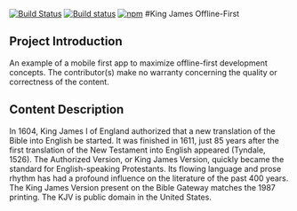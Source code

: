 [![Build Status][circle-badge]][circle-badge-url]
[![Build status][appveyor-badge]][appveyor-badge-url]
[![npm][npm-badge]][npm-badge-url]
#King James Offline-First

## Project Introduction

An example of a mobile first app to maximize offline-first development concepts. The 
contributor(s) make no warranty concerning the quality or correctness of the content.

## Content Description

In 1604, King James I of England authorized that a new translation of the Bible into English be started. It was finished in 1611, just 85 years after the first translation of the New Testament into English appeared (Tyndale, 1526). The Authorized Version, or King James Version, quickly became the standard for English-speaking Protestants. Its flowing language and prose rhythm has had a profound influence on the literature of the past 400 years. The King James Version present on the Bible Gateway matches the 1987 printing. The KJV is public domain in the United States.

[circle-badge]: https://circleci.com/gh/driftyco/ionic-cli.svg?style=shield
[circle-badge-url]: https://circleci.com/gh/driftyco/ionic-cli
[appveyor-badge]: https://ci.appveyor.com/api/projects/status/oqaqa7fdc7y9mma3?svg=true
[appveyor-badge-url]: https://ci.appveyor.com/project/jthoms1/ionic-cli
[npm-badge]: https://img.shields.io/npm/v/ionic.svg
[npm-badge-url]: https://www.npmjs.com/package/ionic